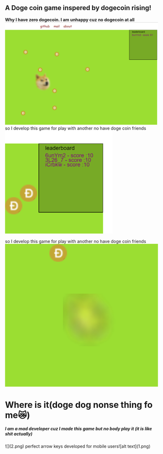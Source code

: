 ## A Doge coin game inspered by dogecoin rising!
<b>Why I have zero dogecoin. I am unhappy cuz no dogecoin at all</b>
![](1.png)so I develop this game for play with another no have doge coin friends![](3.png)
 
 so I develop this game for play with another no have doge coin friends 
![](4.png) 
<h1>Where is it(doge dog nonse thing fo me😿)</h1>
<h5>I am a mad developer cuz I made this game but no body play it (it is like shit actually)</h5>
![](2.png) 
perfect arrow keys 
developed for
mobile users![alt  text](1.png)

